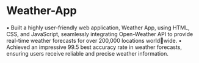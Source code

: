 # Weather-App


• Built a highly user-friendly web application, Weather App, using HTML, CSS, and JavaScript, seamlessly
integrating Open-Weather API to provide real-time weather forecasts for over 200,000 locations worldwide.
• Achieved an impressive 99.5 best accuracy rate in weather forecasts, ensuring users receive reliable and
precise weather information.
